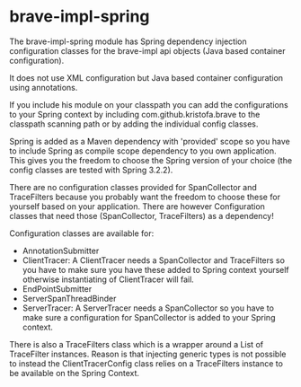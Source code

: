 # brave-impl-spring #


The brave-impl-spring module has Spring dependency injection configuration classes for the
brave-impl api objects (Java based container configuration). 

It does not use XML configuration but Java based container configuration using annotations.

If you include his module on your classpath you can add the configurations to your Spring
context by including com.github.kristofa.brave to the classpath scanning path or by adding 
the individual config classes.

Spring is added as a Maven dependency with 'provided' scope so you have to include Spring as compile scope
dependency to you own application. This gives you the freedom to choose the Spring version of 
your choice (the config classes are tested with Spring 3.2.2).

There are no configuration classes provided for SpanCollector and TraceFilters because you
probably want the freedom to choose these for yourself based on your application. There are
however Configuration classes that need those (SpanCollector, TraceFilters) as a dependency!

Configuration classes are available for:

*   AnnotationSubmitter
*   ClientTracer: A ClientTracer needs a SpanCollector and TraceFilters so you have to make
sure you have these added to Spring context yourself otherwise instantiating of ClientTracer will fail.
*   EndPointSubmitter
*   ServerSpanThreadBinder
*   ServerTracer: A ServerTracer needs a SpanCollector so you have to make sure a configuration for
SpanCollector is added to your Spring context.

There is also a TraceFilters class which is a wrapper around a List of TraceFilter instances.
Reason is that injecting generic types is not possible to instead the ClientTracerConfig class
relies on a TraceFilters instance to be available on the Spring Context.


